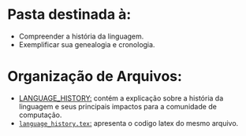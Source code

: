 # Pasta destinada à:
 - Compreender a história da linguagem.
 - Exemplificar sua genealogia e cronologia.

 # Organização de Arquivos:
   - [LANGUAGE_HISTORY:](./LANGUAGE_HISTORY.md) contém a explicação sobre a história da linguagem e seus principais impactos para a comunidade de computação.
   - [`language_history.tex`:](./language_history.tex) apresenta o codigo latex do mesmo arquivo.